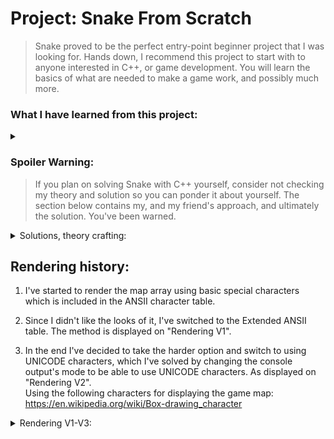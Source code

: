 
# Project: Snake From Scratch
> Snake proved to be the perfect entry-point beginner project that I was looking for. Hands down, I recommend this project to start with to anyone interested in C++, or game development. You will learn the basics of what are needed to make a game work, and possibly much more.

### What I have learned from this project:
<details>
  <summary></summary>
  
* Basic game loop
* Making a module from the game's subsystem:
  * Game map module
* Rendering / Displaying an array:
  * Using the Extended ANSII table
  * Using UNICODE chars for the console
  * Simple double buffering
  * Simple framerate limit
* Basic movement:
  * Input checking
  * Snake movement
* Collision:
  * Game map collision
  * Apple collision
</details>

### Spoiler Warning:
> If you plan on solving Snake with C++ yourself, consider not checking my theory and solution so you can ponder it about yourself. The section below contains my, and my friend's approach, and ultimately the solution. You've been warned.

<details>
<summary>Solutions, theory crafting: </summary>
   
### S4kyt's version 1:

![alt text](https://github.com/S4kyt/Snake/blob/master/proj/theory/s4kyt_theory_v1.jpg?raw=true)

### S4kyt's version 2:

![alt text](https://github.com/S4kyt/Snake/blob/master/proj/theory/s4kyt_theory_v2.jpg?raw=true)

### S4kyt's version 3:

![alt text](https://github.com/S4kyt/Snake/blob/master/proj/theory/s4kyt_theory_v3.jpg?raw=true)

### Lion's version:
![alt text](https://github.com/S4kyt/Snake/blob/master/proj/theory/lionkor_theory.jpg?raw=true)

</details>


## Rendering history:
1. I've started to render the map array using basic special characters which is included in the ANSII character table.

2. Since I didn't like the looks of it, I've switched to the Extended ANSII table. The method is displayed on "Rendering V1".<br>

3. In the end I've decided to take the harder option and switch to using UNICODE characters, which I've solved by changing the console output's mode to be able to use UNICODE characters. As displayed on "Rendering V2".<br>
Using the following characters for displaying the game map:<br>
https://en.wikipedia.org/wiki/Box-drawing_character


<details>
<summary> Rendering V1-V3: </summary>
  
1. Rendering V1
![alt text](https://github.com/S4kyt/Snake/blob/master/proj/rendering_v1.jpg?raw=true)

2. Rendering V2
![alt text](https://github.com/S4kyt/Snake/blob/master/proj/rendering_v2.jpg?raw=true)

</details>
